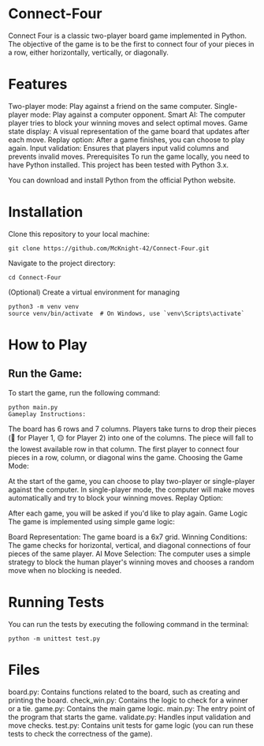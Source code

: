# Connect-Four
Connect Four is a classic two-player board game implemented in Python. The objective of the game is to be the first to connect four of your pieces in a row, either horizontally, vertically, or diagonally.

# Features
Two-player mode: Play against a friend on the same computer.
Single-player mode: Play against a computer opponent.
Smart AI: The computer player tries to block your winning moves and select optimal moves.
Game state display: A visual representation of the game board that updates after each move.
Replay option: After a game finishes, you can choose to play again.
Input validation: Ensures that players input valid columns and prevents invalid moves.
Prerequisites
To run the game locally, you need to have Python installed. This project has been tested with Python 3.x.

You can download and install Python from the official Python website.

# Installation
Clone this repository to your local machine:

```
git clone https://github.com/McKnight-42/Connect-Four.git
```

Navigate to the project directory:

```
cd Connect-Four
```

(Optional) Create a virtual environment for managing 

```
python3 -m venv venv
source venv/bin/activate  # On Windows, use `venv\Scripts\activate`
```


# How to Play

## Run the Game:

To start the game, run the following command:

```
python main.py
Gameplay Instructions:
```

The board has 6 rows and 7 columns.
Players take turns to drop their pieces (🔴 for Player 1, 🟡 for Player 2) into one of the columns.
The piece will fall to the lowest available row in that column.
The first player to connect four pieces in a row, column, or diagonal wins the game.
Choosing the Game Mode:

At the start of the game, you can choose to play two-player or single-player against the computer.
In single-player mode, the computer will make moves automatically and try to block your winning moves.
Replay Option:

After each game, you will be asked if you'd like to play again.
Game Logic
The game is implemented using simple game logic:

Board Representation: The game board is a 6x7 grid.
Winning Conditions: The game checks for horizontal, vertical, and diagonal connections of four pieces of the same player.
AI Move Selection: The computer uses a simple strategy to block the human player's winning moves and chooses a random move when no blocking is needed.

# Running Tests

You can run the tests by executing the following command in the terminal:
```
python -m unittest test.py

```

# Files

board.py: Contains functions related to the board, such as creating and printing the board.
check_win.py: Contains the logic to check for a winner or a tie.
game.py: Contains the main game logic.
main.py: The entry point of the program that starts the game.
validate.py: Handles input validation and move checks.
test.py: Contains unit tests for game logic (you can run these tests to check the correctness of the game).
